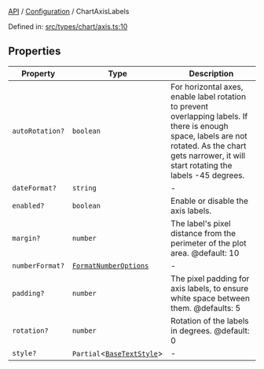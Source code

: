 [API](../../overview.md) / [Configuration](../overview.md) / ChartAxisLabels

Defined in: [src/types/chart/axis.ts:10](https://github.com/gravity-ui/charts/blob/6aea3bcf86facdd4a019a7e612d7ac7e27006c35/src/types/chart/axis.ts#L10)

## Properties

| Property | Type | Description |
| ------ | ------ | ------ |
| <a id="autorotation"></a> `autoRotation?` | `boolean` | For horizontal axes, enable label rotation to prevent overlapping labels. If there is enough space, labels are not rotated. As the chart gets narrower, it will start rotating the labels -45 degrees. |
| <a id="dateformat"></a> `dateFormat?` | `string` | - |
| <a id="enabled"></a> `enabled?` | `boolean` | Enable or disable the axis labels. |
| <a id="margin"></a> `margin?` | `number` | The label's pixel distance from the perimeter of the plot area. @default: 10 |
| <a id="numberformat"></a> `numberFormat?` | [`FormatNumberOptions`](../../Utilities/interfaces/FormatNumberOptions.md) | - |
| <a id="padding"></a> `padding?` | `number` | The pixel padding for axis labels, to ensure white space between them. @defaults: 5 |
| <a id="rotation"></a> `rotation?` | `number` | Rotation of the labels in degrees. @default: 0 |
| <a id="style"></a> `style?` | `Partial`\<[`BaseTextStyle`](../../Series/General/interfaces/BaseTextStyle.md)\> | - |
